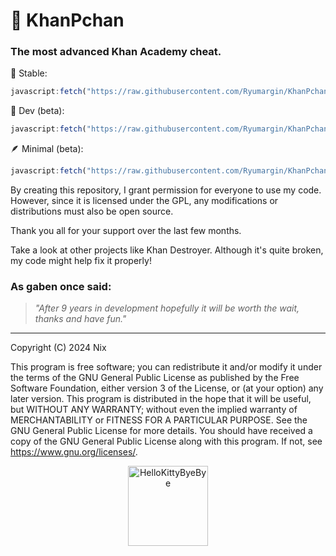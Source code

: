 # 🐷 KhanPchan
### The most advanced Khan Academy cheat.

🙂 Stable:
```js
javascript:fetch("https://raw.githubusercontent.com/Ryumargin/KhanPchan/refs/heads/main/KhanPchan.js").then(t=>t.text()).then(eval);
```
🔧 Dev (beta):
```js
javascript:fetch("https://raw.githubusercontent.com/Ryumargin/KhanPchan/refs/heads/main/KhanPchan.js").then(t=>t.text()).then(eval);
```
🪶 Minimal (beta):
```js
javascript:fetch("https://raw.githubusercontent.com/Ryumargin/KhanPchan/refs/heads/main/khanPchanMinimal.js").then(t=>t.text()).then(eval);
```

By creating this repository, I grant permission for everyone to use my code. However, since it is licensed under the GPL, any modifications or distributions must also be open source.

Thank you all for your support over the last few months.

Take a look at other projects like Khan Destroyer. Although it's quite broken, my code might help fix it properly!

### As gaben once said:
> _"After 9 years in development hopefully it will be worth the wait, thanks and have fun."_

--- 
Copyright (C) 2024 Nix

This program is free software; you can redistribute it and/or modify it under the terms of the GNU General Public License as published by the Free Software Foundation, either version 3 of the License, or (at your option) any later version. This program is distributed in the hope that it will be useful, but WITHOUT ANY WARRANTY; without even the implied warranty of MERCHANTABILITY or FITNESS FOR A PARTICULAR PURPOSE. See the GNU General Public License for more details. You should have received a copy of the GNU General Public License along with this program. If not, see https://www.gnu.org/licenses/.

<p align="center">
  <a href="https://emoji.gg/emoji/5349-hellokittybyebye">
    <img src="https://cdn3.emoji.gg/emojis/5349-hellokittybyebye.png" width="128px" height="128px" alt="HelloKittyByeBye">
  </a>
</p>
